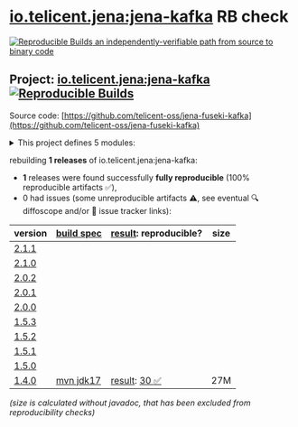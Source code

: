 [io.telicent.jena:jena-kafka](https://central.sonatype.com/artifact/io.telicent.jena/jena-kafka/versions) RB check
=======

[![Reproducible Builds](https://reproducible-builds.org/images/logos/rb.svg) an independently-verifiable path from source to binary code](https://reproducible-builds.org/)

## Project: [io.telicent.jena:jena-kafka](https://central.sonatype.com/artifact/io.telicent.jena/jena-kafka/versions) [![Reproducible Builds](https://img.shields.io/endpoint?url=https://raw.githubusercontent.com/jvm-repo-rebuild/reproducible-central/master/content/io/telicent/jena/jena-kafka/badge.json)](https://github.com/jvm-repo-rebuild/reproducible-central/blob/master/content/io/telicent/jena/jena-kafka/README.md)

Source code: [https://github.com/telicent-oss/jena-fuseki-kafka](https://github.com/telicent-oss/jena-fuseki-kafka)

<details><summary>This project defines 5 modules:</summary>

* [io.telicent.jena:jena-fmod-kafka](https://central.sonatype.com/artifact/io.telicent.jena/jena-fmod-kafka/overview)
* [io.telicent.jena:jena-fuseki-kafka-module](https://central.sonatype.com/artifact/io.telicent.jena/jena-fuseki-kafka-module/overview)
* [io.telicent.jena:jena-kafka](https://central.sonatype.com/artifact/io.telicent.jena/jena-kafka/overview)
* [io.telicent.jena:jena-kafka-client](https://central.sonatype.com/artifact/io.telicent.jena/jena-kafka-client/overview)
* [io.telicent.jena:jena-kafka-connector](https://central.sonatype.com/artifact/io.telicent.jena/jena-kafka-connector/overview)
</details>

rebuilding **1 releases** of io.telicent.jena:jena-kafka:
- **1** releases were found successfully **fully reproducible** (100% reproducible artifacts :white_check_mark:),
- 0 had issues (some unreproducible artifacts :warning:, see eventual :mag: diffoscope and/or :memo: issue tracker links):

| version | [build spec](/BUILDSPEC.md) | [result](https://reproducible-builds.org/docs/jvm/): reproducible? | size |
| -- | --------- | ------ | -- |
| [2.1.1](https://central.sonatype.com/artifact/io.telicent.jena/jena-kafka/2.1.1/pom) | | | |
| [2.1.0](https://central.sonatype.com/artifact/io.telicent.jena/jena-kafka/2.1.0/pom) | | | |
| [2.0.2](https://central.sonatype.com/artifact/io.telicent.jena/jena-kafka/2.0.2/pom) | | | |
| [2.0.1](https://central.sonatype.com/artifact/io.telicent.jena/jena-kafka/2.0.1/pom) | | | |
| [2.0.0](https://central.sonatype.com/artifact/io.telicent.jena/jena-kafka/2.0.0/pom) | | | |
| [1.5.3](https://central.sonatype.com/artifact/io.telicent.jena/jena-kafka/1.5.3/pom) | | | |
| [1.5.2](https://central.sonatype.com/artifact/io.telicent.jena/jena-kafka/1.5.2/pom) | | | |
| [1.5.1](https://central.sonatype.com/artifact/io.telicent.jena/jena-kafka/1.5.1/pom) | | | |
| [1.5.0](https://central.sonatype.com/artifact/io.telicent.jena/jena-kafka/1.5.0/pom) | | | |
| [1.4.0](https://central.sonatype.com/artifact/io.telicent.jena/jena-kafka/1.4.0/pom) | [mvn jdk17](jena-kafka-1.4.0.buildspec) | [result](jena-kafka-1.4.0.buildinfo): [30 :white_check_mark: ](jena-kafka-1.4.0.buildcompare) | 27M |

<i>(size is calculated without javadoc, that has been excluded from reproducibility checks)</i>

